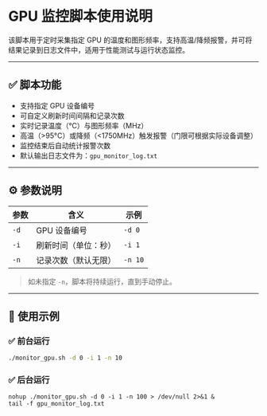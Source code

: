 # GPU 监控脚本使用说明

该脚本用于定时采集指定 GPU 的温度和图形频率，支持高温/降频报警，并可将结果记录到日志文件中，适用于性能测试与运行状态监控。

---

## ✅ 脚本功能

- 支持指定 GPU 设备编号
- 可自定义刷新时间间隔和记录次数
- 实时记录温度（℃）与图形频率（MHz）
- 高温（>95°C）或降频（<1750MHz）触发报警（门限可根据实际设备调整）
- 监控结束后自动统计报警次数
- 默认输出日志文件为：`gpu_monitor_log.txt`

---

## ⚙️ 参数说明

| 参数 | 含义               | 示例            |
|------|--------------------|-----------------|
| `-d` | GPU 设备编号        | `-d 0`          |
| `-i` | 刷新时间（单位：秒）| `-i 1`          |
| `-n` | 记录次数（默认无限）| `-n 10`         |

> 如未指定 `-n`，脚本将持续运行，直到手动停止。

---

## 🚀 使用示例

### ✅ 前台运行

```bash
./monitor_gpu.sh -d 0 -i 1 -n 10
```

### ✅ 后台运行
```
nohup ./monitor_gpu.sh -d 0 -i 1 -n 100 > /dev/null 2>&1 &
tail -f gpu_monitor_log.txt
```
